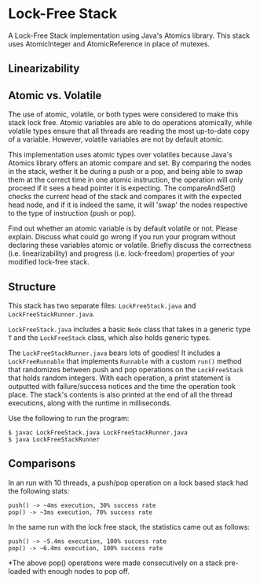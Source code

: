 # Lock-Free Stack

A Lock-Free Stack implementation using Java's Atomics library. This stack uses
AtomicInteger and AtomicReference in place of mutexes.

## Linearizability

## Atomic vs. Volatile
The use of atomic, volatile, or both types were considered to make this stack lock free.
Atomic variables are able to do operations atomically, while volatile types ensure that
all threads are reading the most up-to-date copy of a variable. However, volatile variables are not by default atomic.

This implementation uses atomic types over volatiles because Java's Atomics library offers
an atomic compare and set. By comparing the nodes in the stack, wether it be during a push
or a pop, and being able to swap them at the correct time in one atomic instruction, the
operation will only proceed if it sees a head pointer it is expecting. The compareAndSet()
checks the current head of the stack and compares it with the expected head node, and if it
is indeed the same, it will 'swap' the nodes respective to the type of instruction (push or pop).

Find out whether an atomic variable is by default volatile or not. Please explain. Discuss what could go wrong if you run your program without declaring these variables atomic or volatile.
Briefly discuss the correctness (i.e. linearizability) and progress (i.e. lock-freedom) properties of your modified lock-free stack.

## Structure

This stack has two separate files: `LockFreeStack.java` and `LockFreeStackRunner.java`.

`LockFreeStack.java` includes a basic `Node` class that takes in a generic type `T` and
the `LockFreeStack` class, which also holds generic types.

The `LockFreeStackRunner.java` bears lots of goodies! It includes a `LockFreeRunnable` that implements `Runnable` with a custom `run()` method that randomizes between push and pop operations on the `LockFreeStack` that holds random integers. With each operation, a print
statement is outputted with failure/success notices and the time the operation took place.
The stack's contents is also printed at the end of all the thread executions, along with
the runtime in milliseconds.

Use the following to run the program:
```
$ javac LockFreeStack.java LockFreeStackRunner.java
$ java LockFreeStackRunner
```
## Comparisons
In an run with 10 threads, a push/pop operation on a lock based stack had the following stats:
```
push() -> ~4ms execution, 30% success rate
pop() -> ~3ms execution, 70% success rate
```

In the same run with the lock free stack, the statistics came out as follows:
```
push() -> ~5.4ms execution, 100% success rate
pop() -> ~6.4ms execution, 100% success rate
```

*The above pop() operations were made consecutively on a stack pre-loaded with
enough nodes to pop off.
